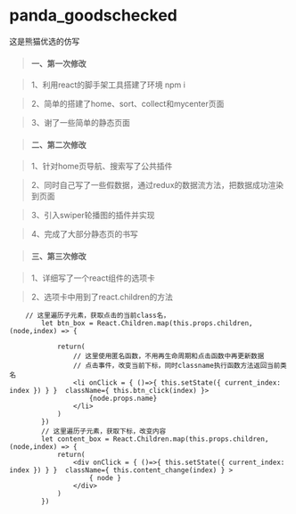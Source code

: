 # panda_goodschecked
这是熊猫优选的仿写

>#### 一、第一次修改

>1、利用react的脚手架工具搭建了环境
    npm i

>2、简单的搭建了home、sort、collect和mycenter页面

>3、谢了一些简单的静态页面


>#### 二、第二次修改

>1、针对home页导航、搜索写了公共插件

>2、同时自己写了一些假数据，通过redux的数据流方法，把数据成功渲染到页面

>3、引入swiper轮播图的插件并实现

>4、完成了大部分静态页的书写

>#### 三、第三次修改

>1、详细写了一个react组件的选项卡

>2、选项卡中用到了react.children的方法

        // 这里遍历子元素，获取点击的当前class名，
            let btn_box = React.Children.map(this.props.children,(node,index) => {
            
                return(
                    // 这里使用匿名函数，不用再生命周期和点击函数中再更新数据
                    // 点击事件，改变当前下标，同时classname执行函数方法返回当前类名
                    <li onClick = { ()=>{ this.setState({ current_index: index }) } }  className={ this.btn_click(index) }>
                        {node.props.name}
                    </li>
                )
            })
            // 这里遍历子元素，获取下标，改变内容
            let content_box = React.Children.map(this.props.children,(node,index) => {
                return(
                    <div onClick = { ()=>{ this.setState({ current_index: index }) } }  className={ this.content_change(index) } >
                        { node }
                    </div>
                )
            })

